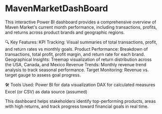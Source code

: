 # MavenMarketDashBoard
This interactive Power BI dashboard provides a comprehensive overview of Maven Market's current month performance, including transactions, profits, and returns across product brands and geographic regions.

🔍 Key Features:
KPI Tracking: Visual summaries of total transactions, profit, and return rates vs monthly goals.
Product Performance: Breakdown of transactions, total profit, profit margin, and return rate for each brand.
Geographical Insights: Treemap visualization of return distribution across the USA, Canada, and Mexico
Revenue Trends: Monthly revenue trend analysis to track seasonal performance.
Target Monitoring: Revenue vs. target gauge to assess goal progress.

🛠️ Tools Used:
Power BI for data visualization
DAX for calculated measures
Excel (or CSV) as data source (assumed)

This dashboard helps stakeholders identify top-performing products, areas with high returns, and track progress toward financial goals in real time.
